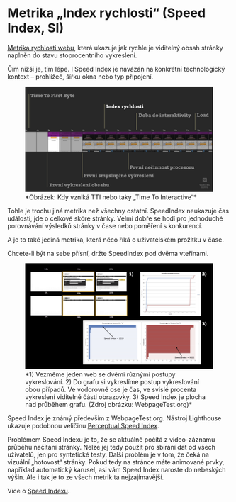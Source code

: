 # Metrika „Index rychlosti“ (Speed Index, SI)

[Metrika rychlosti webu](metriky-rychlosti.md), která ukazuje jak rychle je viditelný obsah stránky naplněn do stavu stoprocentního vykreslení.

Čím nižší je, tím lépe. I Speed Index je navázán na konkrétní technologický kontext – prohlížeč, šířku okna nebo typ připojení.

<figure>
<img src="../dist/images/original/metrika-si.jpg" alt="SpeedIndex">
<figcaption markdown="1">
*Obrázek: Kdy vzniká TTI nebo taky „Time To Interactive“*
</figcaption>
</figure>

Tohle je trochu jiná metrika než všechny ostatní. SpeedIndex neukazuje čas události, jde o celkové skóre stránky. Velmi dobře se hodí pro jednoduché porovnávání výsledků stránky v čase nebo poměření s konkurencí.

A je to také jediná metrika, která něco říká o uživatelském prožitku v čase.

<!-- AdSnippet -->

Chcete-li být na sebe přísní, držte SpeedIndex pod dvěma vteřinami.

<figure>
<img src="../dist/images/original/speed-index.jpg" alt="">
<figcaption markdown="1">
*1) Vezměme jeden web se dvěmi různými postupy vykreslování. 2) Do grafu si vykreslíme postup vykreslování obou případů. Ve vodorovné ose je čas, ve svislé procenta vykreslení viditelné části obrazovky. 3) Speed Index je plocha nad průběhem grafu. (Zdroj obrázku: WebpageTest.org)*
</figcaption>
</figure>

Speed Index je známý především z WebpageTest.org. Nástroj Lighthouse ukazuje podobnou veličinu [Perceptual Speed Index](https://developers.google.com/web/tools/lighthouse/audits/speed-index).

Problémem Speed Indexu je to, že se aktuálně počítá z video-záznamu průběhu načítání stránky. Nelze jej tedy použít pro sbírání dat od všech uživatelů, jen pro syntetické testy. Další problém je v tom, že čeká na vizuální „hotovost“ stránky. Pokud tedy na stránce máte animované prvky, například automatický karusel, asi vám Speed Index naroste do nebeských výšin. Ale i tak je to ze všech metrik ta nejzajímavější.

Více o [Speed Indexu](https://sites.google.com/a/webpagetest.org/docs/using-webpagetest/metrics/speed-index).

<!-- AdSnippet -->
